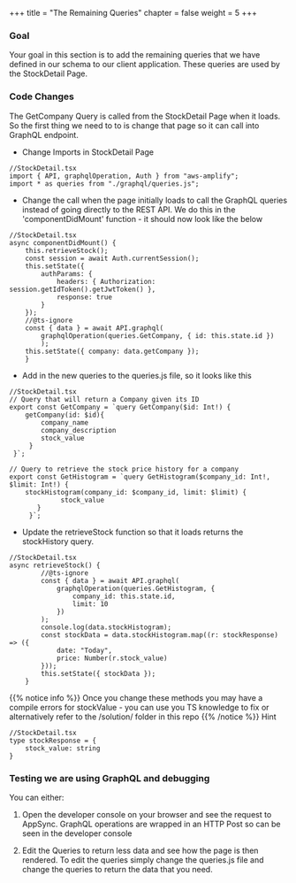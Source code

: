 +++
title = "The Remaining Queries"
chapter = false
weight = 5
+++

### Goal

Your goal in this section is to add the remaining queries that we have defined in our schema to our client application. These queries are used by the StockDetail Page.

### Code Changes

The GetCompany Query is called from the StockDetail Page when it loads. So the first thing we need to to is change that page so it can call into GraphQL endpoint.

-   Change Imports in StockDetail Page

```tsx
//StockDetail.tsx
import { API, graphqlOperation, Auth } from "aws-amplify";
import * as queries from "./graphql/queries.js";
```

-   Change the call when the page initially loads to call the GraphQL queries instead of going directly to the REST API. We do this in the 'componentDidMount' function - it should now look like the below

```tsx
//StockDetail.tsx
async componentDidMount() {
    this.retrieveStock();
    const session = await Auth.currentSession();
    this.setState({
        authParams: {
            headers: { Authorization: session.getIdToken().getJwtToken() },
            response: true
        }
    });
    //@ts-ignore
    const { data } = await API.graphql(
        graphqlOperation(queries.GetCompany, { id: this.state.id })
        );
    this.setState({ company: data.getCompany });
    }

```

-   Add in the new queries to the queries.js file, so it looks like this

```tsx
//StockDetail.tsx
// Query that will return a Company given its ID
export const GetCompany = `query GetCompany($id: Int!) {
    getCompany(id: $id){
        company_name
        company_description
        stock_value
     }
 }`;

// Query to retrieve the stock price history for a company
export const GetHistogram = `query GetHistogram($company_id: Int!, $limit: Int!) {
    stockHistogram(company_id: $company_id, limit: $limit) {
             stock_value
       }
     }`;
```

-   Update the retrieveStock function so that it loads returns the stockHistory query.

```tsx
//StockDetail.tsx
async retrieveStock() {
        //@ts-ignore
        const { data } = await API.graphql(
            graphqlOperation(queries.GetHistogram, {
                company_id: this.state.id,
                limit: 10
            })
        );
        console.log(data.stockHistogram);
        const stockData = data.stockHistogram.map((r: stockResponse) => ({
            date: "Today",
            price: Number(r.stock_value)
        }));
        this.setState({ stockData });
    }
```

{{% notice info %}}
Once you change these methods you may have a compile errors for stockValue - you can use you TS knowledge to fix or alternatively refer to the /solution/ folder in this repo
{{% /notice %}}
Hint

```tsx
//StockDetail.tsx
type stockResponse = {
    stock_value: string
}
```

### Testing we are using GraphQL and debugging

You can either:

1. Open the developer console on your browser and see the request to AppSync.  GraphQL operations are wrapped in an HTTP Post so can be seen in the developer console

2. Edit the Queries to return less data and see how the page is then rendered. To edit the queries simply change the queries.js file and change the queries to return the data that you need.
